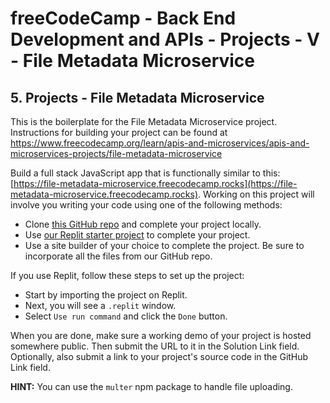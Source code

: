 # freeCodeCamp - Back End Development and APIs - Projects - V - File Metadata Microservice


## 5. Projects - File Metadata Microservice

This is the boilerplate for the File Metadata Microservice project. Instructions for building your project can be found at https://www.freecodecamp.org/learn/apis-and-microservices/apis-and-microservices-projects/file-metadata-microservice

Build a full stack JavaScript app that is functionally similar to this: [https://file-metadata-microservice.freecodecamp.rocks](https://file-metadata-microservice.freecodecamp.rocks). Working on this project will involve you writing your code using one of the following methods:

  *  Clone [this GitHub repo](https://github.com/freeCodeCamp/boilerplate-project-filemetadata/) and complete your project locally.
  *  Use [our Replit starter project](https://replit.com/github/freeCodeCamp/boilerplate-project-filemetadata) to complete your project.
  *  Use a site builder of your choice to complete the project. Be sure to incorporate all the files from our GitHub repo.

If you use Replit, follow these steps to set up the project:

  *  Start by importing the project on Replit.
  *  Next, you will see a `.replit` window.
  *  Select `Use run command` and click the `Done` button.

When you are done, make sure a working demo of your project is hosted somewhere public. Then submit the URL to it in the Solution Link field. Optionally, also submit a link to your project's source code in the GitHub Link field.

**HINT:** You can use the `multer` npm package to handle file uploading.

